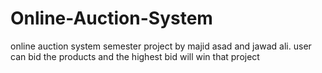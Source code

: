 # Online-Auction-System
online auction system semester project by majid asad and jawad ali. user can bid the products and the highest bid will win that project
